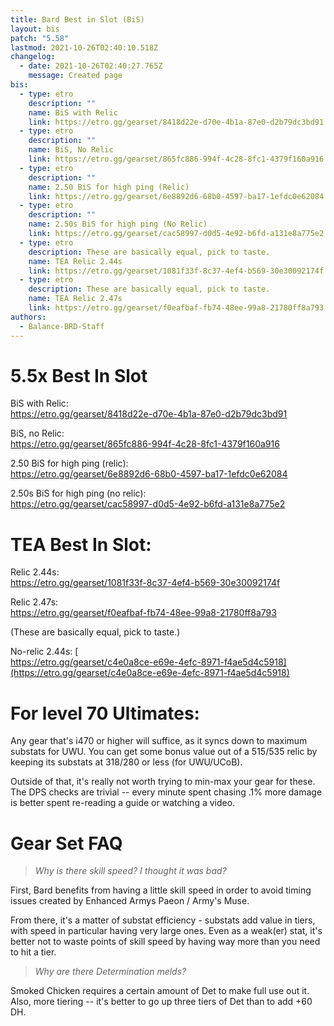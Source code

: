 ```yaml
---
title: Bard Best in Slot (BiS)
layout: bis
patch: "5.58"
lastmod: 2021-10-26T02:40:10.518Z
changelog:
  - date: 2021-10-26T02:40:27.765Z
    message: Created page
bis:
  - type: etro
    description: ""
    name: BiS with Relic
    link: https://etro.gg/gearset/8418d22e-d70e-4b1a-87e0-d2b79dc3bd91
  - type: etro
    description: ""
    name: BiS, No Relic
    link: https://etro.gg/gearset/865fc886-994f-4c28-8fc1-4379f160a916
  - type: etro
    description: ""
    name: 2.50 BiS for high ping (Relic)
    link: https://etro.gg/gearset/6e8892d6-68b0-4597-ba17-1efdc0e62084
  - type: etro
    description: ""
    name: 2.50s BiS for high ping (No Relic)
    link: https://etro.gg/gearset/cac58997-d0d5-4e92-b6fd-a131e8a775e2
  - type: etro
    description: These are basically equal, pick to taste.
    name: TEA Relic 2.44s
    link: https://etro.gg/gearset/1081f33f-8c37-4ef4-b569-30e30092174f
  - type: etro
    description: These are basically equal, pick to taste.
    name: TEA Relic 2.47s
    link: https://etro.gg/gearset/f0eafbaf-fb74-48ee-99a8-21780ff8a793
authors:
  - Balance-BRD-Staff
---
```

# 5.5x Best In Slot

BiS with Relic:  \
<https://etro.gg/gearset/8418d22e-d70e-4b1a-87e0-d2b79dc3bd91>

BiS, no Relic:  \
<https://etro.gg/gearset/865fc886-994f-4c28-8fc1-4379f160a916>

2.50 BiS for high ping (relic):  \
<https://etro.gg/gearset/6e8892d6-68b0-4597-ba17-1efdc0e62084>

2.50s BiS for high ping (no relic):  \
<https://etro.gg/gearset/cac58997-d0d5-4e92-b6fd-a131e8a775e2>

# TEA Best In Slot:

Relic 2.44s:  \
<https://etro.gg/gearset/1081f33f-8c37-4ef4-b569-30e30092174f>

Relic 2.47s:  \
<https://etro.gg/gearset/f0eafbaf-fb74-48ee-99a8-21780ff8a793>

(These are basically equal, pick to taste.)

No-relic 2.44s: [ \
https://etro.gg/gearset/c4e0a8ce-e69e-4efc-8971-f4ae5d4c5918](https://etro.gg/gearset/c4e0a8ce-e69e-4efc-8971-f4ae5d4c5918)

# For level 70 Ultimates:

Any gear that's i470 or higher will suffice, as it syncs down to maximum substats for UWU. You can get some bonus value out of a 515/535 relic by keeping its substats at 318/280 or less (for UWU/UCoB). 

Outside of that, it's really not worth trying to min-max your gear for these. The DPS checks are trivial -- every minute spent chasing .1% more damage is better spent re-reading a guide or watching a video.

# Gear Set FAQ

> *Why is there skill speed? I thought it was bad?*

First, Bard benefits from having a little skill speed in order to avoid timing issues created by Enhanced Armys Paeon / Army's Muse.

From there, it's a matter of substat efficiency - substats add value in tiers, with speed in particular having very large ones. Even as a weak(er) stat, it's better not to waste points of skill speed by having way more than you need to hit a tier.

> *Why are there Determination melds?*

Smoked Chicken requires a certain amount of Det to make full use out it. Also, more tiering -- it's better to go up three tiers of Det than to add +60 DH.
